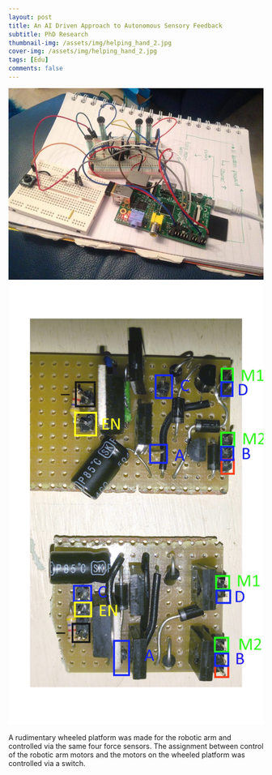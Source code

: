 ```yaml
---
layout: post
title: An AI Driven Approach to Autonomous Sensory Feedback
subtitle: PhD Research
thumbnail-img: /assets/img/helping_hand_2.jpg
cover-img: /assets/img/helping_hand_2.jpg
tags: [Edu]
comments: false
---
```





<img src="/assets/img/posts/HelpingHand/15871013_10157955922495517_2042112932_n.jpg" alt="">
<img src="/assets/img/posts/HelpingHand/motordriver1.jpg" alt="">

A rudimentary wheeled platform was made for the robotic arm and controlled via the same four force sensors. The assignment between control of the robotic arm motors and the motors on the wheeled platform was controlled via a switch.
